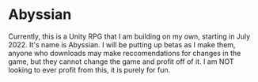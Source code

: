 # Abyssian
Currently, this is a Unity RPG that I am building on my own, starting in July 2022. 
It's name is Abyssian. 
I will be putting up betas as I make them, anyone who downloads may make reccomendations for changes in the game, 
but they cannot change the game and profit off of it. 
I am NOT looking to ever profit from this, it is purely for fun.
